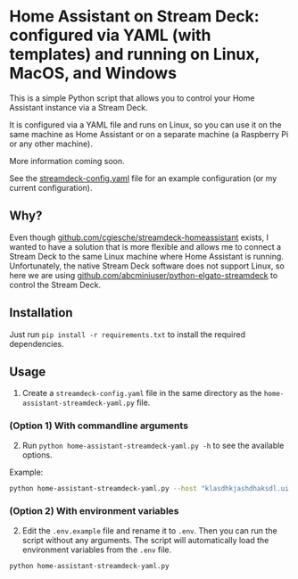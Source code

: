 # Home Assistant on Stream Deck: configured via YAML (with templates) and running on Linux, MacOS, and Windows

This is a simple Python script that allows you to control your Home Assistant instance via a Stream Deck.

It is configured via a YAML file and runs on Linux, so you can use it on the same machine as Home Assistant or on a separate machine (a Raspberry Pi or any other machine).

More information coming soon.

See the [streamdeck-config.yaml](streamdeck-config.yaml) file for an example configuration (or my current configuration).

## Why?
Even though [github.com/cgiesche/streamdeck-homeassistant](https://github.com/cgiesche/streamdeck-homeassistant) exists, I wanted to have a solution that is more flexible and allows me to connect a Stream Deck to the same Linux machine where Home Assistant is running.
Unfortunately, the native Stream Deck software does not support Linux, so here we are using [github.com/abcminiuser/python-elgato-streamdeck](https://github.com/abcminiuser/python-elgato-streamdeck) to control the Stream Deck.

## Installation
Just run `pip install -r requirements.txt` to install the required dependencies.

## Usage

1. Create a `streamdeck-config.yaml` file in the same directory as the `home-assistant-streamdeck-yaml.py` file.

### (Option 1) With commandline arguments

2. Run `python home-assistant-streamdeck-yaml.py -h` to see the available options.

Example:
```bash
python home-assistant-streamdeck-yaml.py --host "klasdhkjashdhaksdl.ui.nabu.casa" --token "SOME_TOKEN_FROM_YOUR_PROFILE"
```

### (Option 2) With environment variables

2. Edit the `.env.example` file and rename it to `.env`. Then you can run the script without any arguments. The script will automatically load the environment variables from the `.env` file.

```bash
python home-assistant-streamdeck-yaml.py
```
